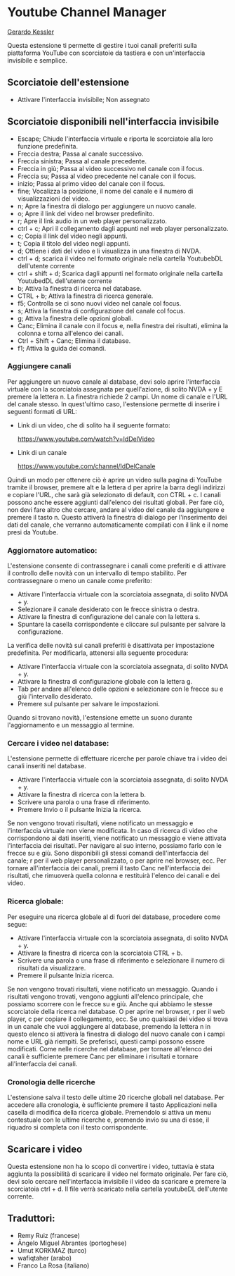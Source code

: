 # Youtube Channel Manager
[Gerardo Kessler](http://gera.ar)

Questa estensione ti permette di gestire i tuoi canali preferiti sulla piattaforma YouTube con scorciatoie da tastiera e con un'interfaccia invisibile e semplice.

## Scorciatoie dell'estensione

* Attivare l'interfaccia invisibile; Non assegnato

## Scorciatoie disponibili nell'interfaccia invisibile

* Escape; Chiude l'interfaccia virtuale e riporta le scorciatoie alla loro funzione predefinita.
* Freccia destra; Passa al canale successivo.
* Freccia sinistra; Passa al canale precedente.
* Freccia in giù; Passa al video successivo nel canale con il focus.
* Freccia su; Passa al video precedente nel canale con il focus.
* inizio; Passa al primo video del canale con il focus.
* fine; Vocalizza la posizione, il nome del canale e il numero di visualizzazioni del video.
* n; Apre la finestra di dialogo per aggiungere un nuovo canale.
* o; Apre il link del video nel browser predefinito.
* r; Apre il link audio in un web player personalizzato.
* ctrl + c; Apri il collegamento dagli appunti nel web player personalizzato.
* c; Copia il link del video negli appunti.
* t; Copia il titolo del video negli appunti.
* d; Ottiene i dati del video e li visualizza in una finestra di NVDA.
* ctrl + d; scarica il video nel formato originale nella cartella YoutubebDL dell'utente corrente
* ctrl + shift + d; Scarica dagli appunti nel formato originale nella cartella YoutubedDL dell'utente corrente
* b; Attiva la finestra di ricerca nel database.
* CTRL + b; Attiva la finestra di ricerca generale.
* f5; Controlla se ci sono nuovi video nel canale col focus.
* s; Attiva la finestra di configurazione del canale col focus.
* g; Attiva la finestra delle opzioni globali.
* Canc; Elimina il canale con il focus e, nella finestra dei risultati, elimina la colonna e torna all'elenco dei canali.
* Ctrl + Shift + Canc; Elimina il database.
* f1; Attiva la guida dei comandi.

### Aggiungere canali

 Per aggiungere un nuovo canale al database, devi solo aprire l'interfaccia virtuale con la scorciatoia assegnata per quell'azione, di solito NVDA + y E premere la lettera n.
La finestra richiede 2 campi. Un nome di canale e l'URL del canale stesso. In quest'ultimo caso, l'estensione permette di inserire i seguenti formati di URL:

* Link di un video, che di solito ha il seguente formato:

    https://www.youtube.com/watch?v=IdDelVideo

* Link di un canale

    https://www.youtube.com/channel/IdDelCanale

Quindi un modo per ottenere ciò è aprire un video sulla pagina di YouTube tramite il browser, premere alt e la lettera d per aprire la barra degli indirizzi e copiare l'URL, che sarà già selezionato di default, con CTRL + c.
I canali possono anche essere aggiunti dall'elenco dei risultati globali. Per fare ciò, non devi fare altro che cercare, andare al video del canale da aggiungere e premere il tasto n.
Questo attiverà la finestra di dialogo per l'inserimento dei dati del canale, che verranno automaticamente compilati con il link e il nome presi da Youtube.

### Aggiornatore automatico:

L'estensione consente di contrassegnare i canali come preferiti e di attivare il controllo delle novità con un intervallo di tempo stabilito. 
Per contrassegnare o meno un canale come preferito:

* Attivare l'interfaccia virtuale con la scorciatoia assegnata, di solito NVDA + y.
* Selezionare il canale desiderato con le frecce sinistra o destra.
* Attivare la finestra di configurazione del canale con la lettera s.
* Spuntare la casella corrispondente e cliccare sul pulsante per salvare la configurazione.

La verifica delle novità sui canali preferiti è disattivata per impostazione predefinita. Per modificarla, attenersi alla seguente procedura:

* Attivare l'interfaccia virtuale con la scorciatoia assegnata, di solito NVDA + y.
* Attivare la finestra di configurazione globale con la lettera g.
* Tab per andare all'elenco delle opzioni e selezionare con le frecce su e giù l'intervallo desiderato.
* Premere sul pulsante per salvare le impostazioni.

Quando si trovano novità, l'estensione emette un suono durante l'aggiornamento e un messaggio al termine.

### Cercare i video nel database:

L'estensione permette di effettuare ricerche per parole chiave tra i video dei canali inseriti nel database.

* Attivare l'interfaccia virtuale con la scorciatoia assegnata, di solito NVDA + y.
* Attivare la finestra di ricerca con la lettera b.
* Scrivere una parola o una frase di riferimento.
* Premere Invio o il pulsante Inizia la ricerca.

Se non vengono trovati risultati, viene notificato un messaggio e l'interfaccia virtuale non viene modificata.
In caso di ricerca di video che corrispondono ai dati inseriti, viene notificato un messaggio e viene attivata l'interfaccia dei risultati.
Per navigare al suo interno, possiamo farlo con le frecce su e giù. Sono disponibili gli stessi comandi dell'interfaccia del canale; r per il web player personalizzato, o per aprire nel browser, ecc.
Per tornare all'interfaccia dei canali, premi il tasto Canc nell'interfaccia dei risultati, che rimuoverà quella colonna e restituirà l'elenco dei canali e dei video.

### Ricerca globale:

Per eseguire una ricerca globale al di fuori del database, procedere come segue:

* Attivare l'interfaccia virtuale con la scorciatoia assegnata, di solito NVDA + y.
* Attivare la finestra di ricerca con la scorciatoia CTRL + b.
* Scrivere una parola o una frase di riferimento e selezionare il numero di risultati da visualizzare.
* Premere il pulsante Inizia ricerca.

Se non vengono trovati risultati, viene notificato un messaggio.
Quando i risultati vengono trovati, vengono aggiunti all'elenco principale, che possiamo scorrere con le frecce su e giù.
Anche qui abbiamo le stesse scorciatoie della ricerca nel database. O per aprire nel browser, r per il web player, c per copiare il collegamento, ecc.
Se uno qualsiasi dei video si trova in un canale che vuoi aggiungere al database, premendo la lettera n in questo elenco si attiverà la finestra di dialogo del nuovo canale con i campi nome e URL già riempiti. Se preferisci, questi campi possono essere modificati. 
Come nelle ricerche nel database, per tornare all'elenco dei canali è sufficiente premere Canc per eliminare i risultati e tornare all'interfaccia dei canali.

### Cronologia delle ricerche

L'estensione salva il testo delle ultime 20 ricerche globali nel database.
Per accedere alla cronologia, è sufficiente premere il tasto Applicazioni nella casella di modifica della ricerca globale. Premendolo si attiva un menu contestuale con le ultime ricerche e, premendo invio su una di esse, il riquadro si completa con il testo corrispondente.

## Scaricare i video
Questa estensione non ha lo scopo di convertire i video, tuttavia è stata aggiunta la possibilità di scaricare il video nel formato originale.
Per fare ciò, devi solo cercare nell'interfaccia invisibile il video da scaricare e premere la scorciatoia ctrl + d. Il file verrà scaricato nella cartella youtubeDL dell'utente corrente.

## Traduttori:

* Remy Ruiz (francese)
* Ângelo Miguel Abrantes (portoghese)
* Umut KORKMAZ (turco)
* wafiqtaher (arabo)
* Franco La Rosa (italiano)
